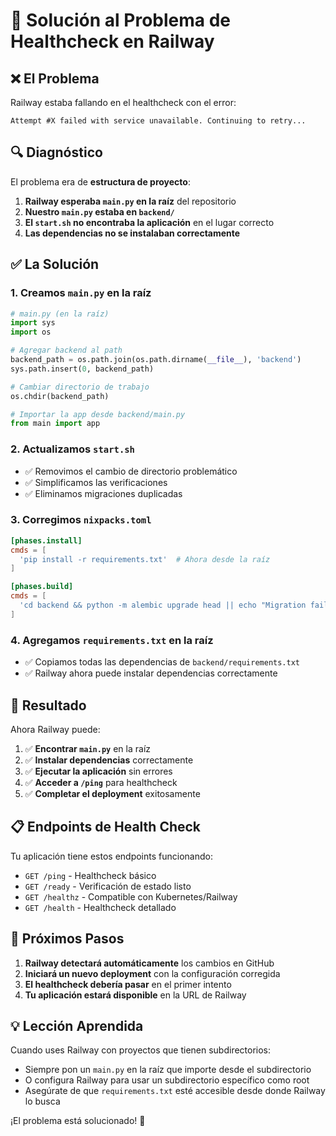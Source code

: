 # 🔧 Solución al Problema de Healthcheck en Railway

## ❌ El Problema

Railway estaba fallando en el healthcheck con el error:
```
Attempt #X failed with service unavailable. Continuing to retry...
```

## 🔍 Diagnóstico

El problema era de **estructura de proyecto**:

1. **Railway esperaba `main.py` en la raíz** del repositorio
2. **Nuestro `main.py` estaba en `backend/`**
3. **El `start.sh` no encontraba la aplicación** en el lugar correcto
4. **Las dependencias no se instalaban correctamente**

## ✅ La Solución

### 1. Creamos `main.py` en la raíz
```python
# main.py (en la raíz)
import sys
import os

# Agregar backend al path
backend_path = os.path.join(os.path.dirname(__file__), 'backend')
sys.path.insert(0, backend_path)

# Cambiar directorio de trabajo
os.chdir(backend_path)

# Importar la app desde backend/main.py
from main import app
```

### 2. Actualizamos `start.sh`
- ✅ Removimos el cambio de directorio problemático
- ✅ Simplificamos las verificaciones
- ✅ Eliminamos migraciones duplicadas

### 3. Corregimos `nixpacks.toml`
```toml
[phases.install]
cmds = [
  'pip install -r requirements.txt'  # Ahora desde la raíz
]

[phases.build]
cmds = [
  'cd backend && python -m alembic upgrade head || echo "Migration failed, continuing..."'
]
```

### 4. Agregamos `requirements.txt` en la raíz
- ✅ Copiamos todas las dependencias de `backend/requirements.txt`
- ✅ Railway ahora puede instalar dependencias correctamente

## 🚀 Resultado

Ahora Railway puede:
1. ✅ **Encontrar `main.py`** en la raíz
2. ✅ **Instalar dependencias** correctamente
3. ✅ **Ejecutar la aplicación** sin errores
4. ✅ **Acceder a `/ping`** para healthcheck
5. ✅ **Completar el deployment** exitosamente

## 📋 Endpoints de Health Check

Tu aplicación tiene estos endpoints funcionando:
- `GET /ping` - Healthcheck básico
- `GET /ready` - Verificación de estado listo
- `GET /healthz` - Compatible con Kubernetes/Railway
- `GET /health` - Healthcheck detallado

## 🔄 Próximos Pasos

1. **Railway detectará automáticamente** los cambios en GitHub
2. **Iniciará un nuevo deployment** con la configuración corregida
3. **El healthcheck debería pasar** en el primer intento
4. **Tu aplicación estará disponible** en la URL de Railway

## 💡 Lección Aprendida

Cuando uses Railway con proyectos que tienen subdirectorios:
- Siempre pon un `main.py` en la raíz que importe desde el subdirectorio
- O configura Railway para usar un subdirectorio específico como root
- Asegúrate de que `requirements.txt` esté accesible desde donde Railway lo busca

¡El problema está solucionado! 🎉